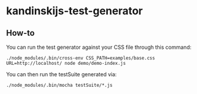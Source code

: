 # kandinskijs-test-generator


## How-to

You can run the test generator against your CSS file through this command:

`./node_modules/.bin/cross-env CSS_PATH=examples/base.css URL=http://localhost/ node demo/demo-index.js`

You can then run the testSuite generated via:

`./node_modules/.bin/mocha testSuite/*.js`